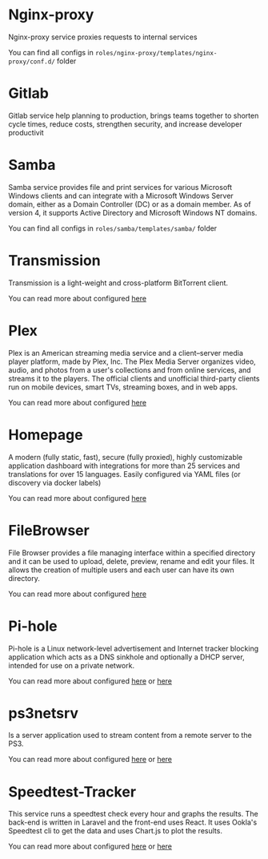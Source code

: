 # Nginx-proxy

Nginx-proxy service proxies requests to internal services

You can find all configs in `roles/nginx-proxy/templates/nginx-proxy/conf.d/` folder

# Gitlab

Gitlab service help planning to production, brings teams together to shorten cycle times, reduce costs, strengthen security, and increase developer productivit

# Samba

Samba service provides file and print services for various Microsoft Windows clients and can integrate with a Microsoft Windows Server domain, either as a Domain Controller (DC) or as a domain member. As of version 4, it supports Active Directory and Microsoft Windows NT domains.

You can find all configs in `roles/samba/templates/samba/` folder

# Transmission

Transmission is a light-weight and cross-platform BitTorrent client.

You can read more about configured [here](https://hub.docker.com/r/linuxserver/transmission)

# Plex

Plex is an American streaming media service and a client–server media player platform, made by Plex, Inc. The Plex Media Server organizes video, audio, and photos from a user's collections and from online services, and streams it to the players. The official clients and unofficial third-party clients run on mobile devices, smart TVs, streaming boxes, and in web apps.

You can read more about configured [here](https://hub.docker.com/r/linuxserver/plex)

# Homepage

A modern (fully static, fast), secure (fully proxied), highly customizable application dashboard with integrations for more than 25 services and translations for over 15 languages. Easily configured via YAML files (or discovery via docker labels)

You can read more about configured [here](https://gethomepage.dev/en/installation/)

# FileBrowser

File Browser provides a file managing interface within a specified directory and it can be used to upload, delete, preview, rename and edit your files. It allows the creation of multiple users and each user can have its own directory.

You can read more about configured [here](https://filebrowser.org/)

# Pi-hole

Pi-hole is a Linux network-level advertisement and Internet tracker blocking application which acts as a DNS sinkhole and optionally a DHCP server, intended for use on a private network.

You can read more about configured [here](https://github.com/pi-hole/docker-pi-hole) or [here](https://docs.pi-hole.net/)

# ps3netsrv

Is a server application used to stream content from a remote server to the PS3.

You can read more about configured [here](https://github.com/shawly/docker-ps3netsrv) or [here](https://github.com/aldostools/webMAN-MOD/wiki/~-PS3-NET-Server)

# Speedtest-Tracker

This service runs a speedtest check every hour and graphs the results. The back-end is written in Laravel and the front-end uses React. It uses Ookla's Speedtest cli to get the data and uses Chart.js to plot the results.

You can read more about configured [here](https://github.com/henrywhitaker3/Speedtest-Tracker) or [here](https://hub.docker.com/r/henrywhitaker3/speedtest-tracker)